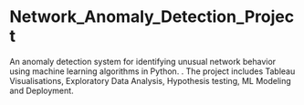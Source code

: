 # Network_Anomaly_Detection_Project
An anomaly detection system for identifying unusual network behavior using machine learning algorithms in Python. . The project includes Tableau Visualisations, Exploratory Data Analysis, Hypothesis testing, ML Modeling and Deployment.
